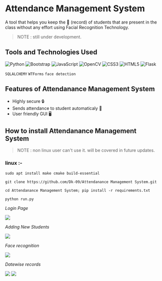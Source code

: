 # Attendance Management System

A tool that helps you keep the :closed_book: (record) of students that are present in the class without any effort using Facial Recognition Technology.
> NOTE : still under development.

## Tools and Technologies Used
![Python](https://img.shields.io/badge/python-3670A0?style=for-the-badge&logo=python&logoColor=ffdd54)   ![Bootstrap](https://img.shields.io/badge/Bootstrap-563D7C?style=for-the-badge&logo=bootstrap&logoColor=white) ![JavaScript](https://img.shields.io/badge/javascript-%23323330.svg?style=for-the-badge&logo=javascript&logoColor=%23F7DF1E)   ![OpenCV](https://img.shields.io/badge/opencv-%23white.svg?style=for-the-badge&logo=opencv&logoColor=white)   ![CSS3](https://img.shields.io/badge/css3-%231572B6.svg?style=for-the-badge&logo=css3&logoColor=white)   ![HTML5](https://img.shields.io/badge/html5-%23E34F26.svg?style=for-the-badge&logo=html5&logoColor=white)   ![Flask](https://img.shields.io/badge/flask-%23000.svg?style=for-the-badge&logo=flask&logoColor=white)

``` SQLALCHEMY ``` ``` WTForms ``` ``` face detection ```

## Features of Attendanance Management System
- Highly secure :lock:
- Sends attendance to student automaticaly :incoming_envelope:
- User friendly GUI :desktop_computer:

## How to install Attendanance Management System

> NOTE : non linux user can't use it. will be covered in future updates.

### linux :-

```
sudo apt install make cmake build-essential
```

```
git clone https://github.com/Dk-09/Attendanance Management System.git
```

```
cd Attendanance Management System; pip install -r requirements.txt
```

```
python run.py
```
_Login Page_

<img src="https://user-images.githubusercontent.com/91594505/214212608-6ceda265-30e8-4877-9f84-00d86061fa15.png">

_Adding New Students_

<img src="https://user-images.githubusercontent.com/91594505/214212739-16d81b8d-e1dd-4dc3-9fc9-4d4d4d345790.png">

_Face recognition_

<img src="https://user-images.githubusercontent.com/91594505/214212987-3b43c392-b737-40d2-9737-51b08533dbc2.png">

_Datewise records_

<img src="https://user-images.githubusercontent.com/91594505/214213125-ba024e6b-bf5c-4d74-80ad-113dadd4cc4e.png">
<img src="https://user-images.githubusercontent.com/91594505/214213404-2aa61dfb-fd38-4861-9c23-db715507bb67.png">



